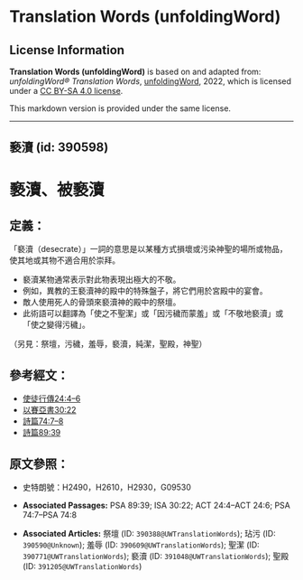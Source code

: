 # Translation Words (unfoldingWord)

## License Information

**Translation Words (unfoldingWord)** is based on and adapted from: _unfoldingWord® Translation Words_, [unfoldingWord](https://unfoldingword.org/utw), 2022, which is licensed under a [CC BY-SA 4.0 license](https://creativecommons.org/licenses/by-sa/4.0/legalcode.en).

This markdown version is provided under the same license.



--------------------------------

## 褻瀆 (id: 390598)

褻瀆、被褻瀆
======

定義：
---

「褻瀆（desecrate）」一詞的意思是以某種方式損壞或污染神聖的場所或物品，使其地或其物不適合用於崇拜。

* 褻瀆某物通常表示對此物表現出極大的不敬。
* 例如，異教的王褻瀆神的殿中的特殊盤子，將它們用於宮殿中的宴會。
* 敵人使用死人的骨頭來褻瀆神的殿中的祭壇。
* 此術語可以翻譯為「使之不聖潔」或「因污穢而蒙羞」或「不敬地褻瀆」或「使之變得污穢」。

（另見：祭壇，污穢，羞辱，褻瀆，純潔，聖殿，神聖）

參考經文：
-----

* [使徒行傳24:4–6](https://ref.ly/Acts24:4-Acts24:6)
* [以賽亞書30:22](https://ref.ly/Isa30:22)
* [詩篇74:7–8](https://ref.ly/Ps74:7-Ps74:8)
* [詩篇89:39](https://ref.ly/Ps89:39)

原文參照：
-----

* 史特朗號：H2490，H2610，H2930，G09530

* **Associated Passages:** PSA 89:39; ISA 30:22; ACT 24:4–ACT 24:6; PSA 74:7–PSA 74:8
* **Associated Articles:** 祭壇 (ID: `390388@UWTranslationWords`); 玷污 (ID: `390590@Unknown`); 羞辱 (ID: `390609@UWTranslationWords`); 聖潔 (ID: `390771@UWTranslationWords`); 褻瀆 (ID: `391048@UWTranslationWords`); 聖殿 (ID: `391205@UWTranslationWords`)

